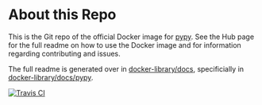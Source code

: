 # About this Repo

This is the Git repo of the official Docker image for [pypy](https://registry.hub.docker.com/_/pypy/). See the Hub page for the full readme on how to use the Docker image and for information regarding contributing and issues.

The full readme is generated over in [docker-library/docs](https://github.com/docker-library/docs), specificially in [docker-library/docs/pypy](https://github.com/docker-library/docs/tree/master/pypy).

[![Travis CI](https://img.shields.io/travis/docker-library/pypy/master.svg)](https://travis-ci.org/docker-library/pypy/branches)
